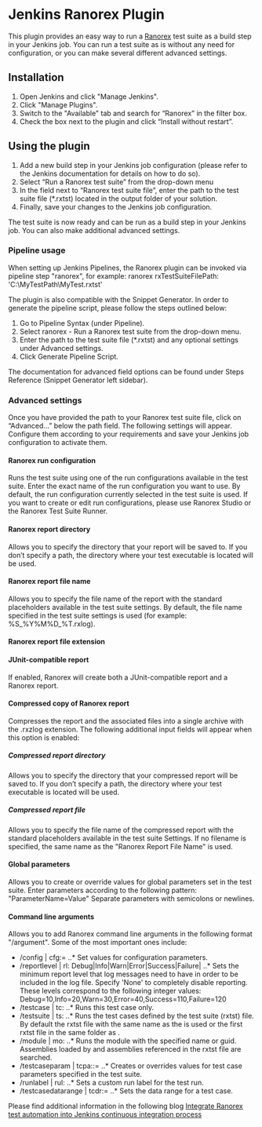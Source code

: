 # Jenkins Ranorex Plugin
This plugin provides an easy way to run a [Ranorex](https://www.ranorex.com/ "Test Automation for Everyone") test suite as a build step in your Jenkins job. You can run a test suite as is without any need for configuration, or you can make several different advanced settings.

## Installation
1. Open Jenkins and click "Manage Jenkins".
2. Click "Manage Plugins".
3. Switch to the "Available" tab and search for “Ranorex” in the filter box.
4. Check the box next to the plugin and click “Install without restart”.

## Using the plugin
1. Add a new build step in your Jenkins job configuration (please refer to the Jenkins documentation for details on how to do so).
2. Select “Run a Ranorex test suite” from the drop-down menu
3. In the field next to “Ranorex test suite file”, enter the path to the test suite file (*.rxtst) located in the output folder of your solution.
4. Finally, save your changes to the Jenkins job configuration.

The test suite is now ready and can be run as a build step in your Jenkins job. You can also make additional advanced settings.

### Pipeline usage
When setting up Jenkins Pipelines, the Ranorex plugin can be invoked via pipeline step "ranorex", for example: ranorex rxTestSuiteFilePath: 'C:\\MyTestPath\\MyTest.rxtst'

The plugin is also compatible with the Snippet Generator. In order to generate the pipeline script, please follow the steps outlined below:
1. Go to Pipeline Syntax (under Pipeline).
2. Select ranorex - Run a Ranorex test suite from the drop-down menu.
3. Enter the path to the test suite file (*.rxtst) and any optional settings under Advanced settings.
4. Click Generate Pipeline Script.

The documentation for advanced field options can be found under Steps Reference (Snippet Generator left sidebar).

### Advanced settings
Once you have provided the path to your Ranorex test suite file, click on “Advanced…” below the path field. The following settings will appear. Configure them according to your requirements and save your Jenkins job configuration to activate them.

#### Ranorex run configuration
Runs the test suite using one of the run configurations available in the test suite. Enter the exact name of the run configuration you want to use. By default, the run configuration currently selected in the test suite is used.
If you want to create or edit run configurations, please use Ranorex Studio or the Ranorex Test Suite Runner.

#### Ranorex report directory
Allows you to specify the directory that your report will be saved to. If you don’t specify a path, the directory where your test executable is located will be used.

#### Ranorex report file name
Allows you to specify the file name of the report with the standard placeholders available in the test suite settings. By default, the file name specified in the test suite settings is used (for example: %S_%Y%M%D_%T.rxlog).

#### Ranorex report file extension

#### JUnit-compatible report
If enabled, Ranorex will create both a JUnit-compatible report and a Ranorex report.

#### Compressed copy of Ranorex report
Compresses the report and the associated files into a single archive with the .rxzlog extension. The following additional input fields will appear when this option is enabled:

##### Compressed report directory
Allows you to specify the directory that your compressed report will be saved to. If you don’t specify a path, the directory where your test executable is located will be used.
##### Compressed report file

Allows you to specify the file name of the compressed report with the standard placeholders available in the test suite Settings. If no filename is specified, the same name as the "Ranorex Report File Name" is used.

#### Global parameters
Allows you to create or override values for global parameters set in the test suite.
Enter parameters according to the following pattern: "ParameterName=Value"
Separate parameters with semicolons or newlines.


#### Command line arguments
Allows you to add Ranorex command line arguments in the following format "/argument". Some of the most important ones include:
* /config | cfg:<config parameter name>=<value>
..* Set values for configuration parameters.
* /reportlevel | rl: Debug|Info|Warn|Error|Success|Failure|<any integer>
..* Sets the minimum report level that log messages need to have in order to be included in the log file. Specify 'None' to completely disable reporting. These levels correspond to the following integer values: Debug=10,Info=20,Warn=30,Error=40,Success=110,Failure=120
* /testcase | tc:<name or guid of test case>
..* Runs this test case only.
* /testsuite | ts:<path to test suite file>
..* Runs the test cases defined by the test suite (rxtst) file. By default the rxtst file with the same name as the <TestSuiteExe> is used or the first rxtst file in the same folder as <TestSuiteExe>.
* /module | mo:<module name or guid>
..* Runs the module with the specified name or guid. Assemblies loaded by <TestSuiteExe> and assemblies referenced in the rxtst file are searched.
* /testcaseparam | tcpa:<name or guid of test case>:<parameter name>=<value>
..* Creates or overrides values for test case parameters specified in the test suite.
* /runlabel | rul:<custom value>
..* Sets a custom run label for the test run.
* /testcasedatarange | tcdr:<name or guid of test case>=<data range>
..* Sets the data range for a test case.

Please find additional information in the following blog [Integrate Ranorex test automation into Jenkins continuous integration process](https://www.ranorex.com/blog/integrating-ranorex-automation-in-jenkins-continuous-integration-process/)
